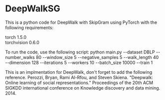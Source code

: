 # DeepWalkSG
This is a python code for DeepWalk with SkipGram using PyTorch with the following requirements:

torch                   1.5.0               
torchvision             0.6.0 

To run the code, use the following script:
python main.py --dataset DBLP --number_walks 80 --window_size 5 --negative_samples 5 --walk_length 40 --dimension 128 --iterations 5 --workers 10 --batch_size 10000 --train 1

This is an implmentation for DeepWalk, don't forget to add the following reference.
Perozzi, Bryan, Rami Al-Rfou, and Steven Skiena. "Deepwalk: Online learning of social representations." Proceedings of the 20th ACM SIGKDD international conference on Knowledge discovery and data mining. 2014.
